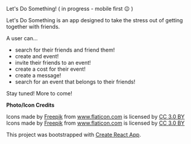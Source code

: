 Let's Do Something! ( in progress - mobile first 😉 )

Let's Do Something is an app designed to take the stress out of getting together with friends.

A user can...
- search for their friends and friend them!
- create and event!
- invite their friends to an event!
- create a cost for their event!
- create a message!
- search for an event that belongs to their friends!
    

Stay tuned! More to come!



**Photo/Icon Credits**
<div>Icons made by <a href="https://www.flaticon.com/authors/freepik" title="Freepik">Freepik</a> from <a href="https://www.flaticon.com/"                 title="Flaticon">www.flaticon.com</a> is licensed by <a href="http://creativecommons.org/licenses/by/3.0/"                 title="Creative Commons BY 3.0" target="_blank">CC 3.0 BY</a></div>

<div>Icons made by <a href="https://www.flaticon.com/authors/freepik" title="Freepik">Freepik</a> from <a href="https://www.flaticon.com/"                 title="Flaticon">www.flaticon.com</a> is licensed by <a href="http://creativecommons.org/licenses/by/3.0/"                 title="Creative Commons BY 3.0" target="_blank">CC 3.0 BY</a></div>

This project was bootstrapped with [Create React App](https://github.com/facebook/create-react-app).